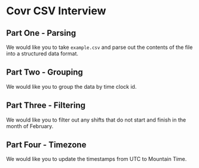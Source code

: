 # Covr CSV Interview

## Part One - Parsing

We would like you to take `example.csv` and parse out the contents of the file into a structured data format.

## Part Two - Grouping

We would like you to group the data by time clock id.

## Part Three - Filtering

We would like you to filter out any shifts that do not start and finish in the month of February.

## Part Four - Timezone

We would like you to update the timestamps from UTC to Mountain Time.

